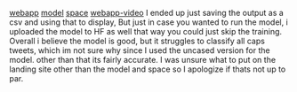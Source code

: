 [webapp](https://sites.google.com/view/tweetbert/home)
[model](https://sites.google.com/view/tweetbert/home)
[space](https://huggingface.co/spaces/thotranexe/toxicity)
[webapp-video](https://www.youtube.com/watch?v=HyhbbFm9CcQ)
I ended up just saving the output as a csv and using that to display, But just in case you wanted to run the model, i uploaded the model to HF as well that way you could just skip the training.
Overall i believe the model is good, but it struggles to classify all caps tweets, which im not sure why since I used the uncased version for the model. other than that its fairly accurate. I was unsure what to put on the landing site other than the model and space so I apologize if thats not up to par.